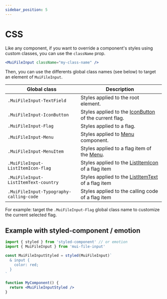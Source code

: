 ```yaml
---
sidebar_position: 5
---
```


# CSS

Like any component, if you want to override a component's styles using custom classes, you can use the `className` prop.

```jsx
<MuiFileInput className="my-class-name" />
```

Then, you can use the differents global class names (see below) to target an element of `MuiFileInput`.

| 	Global class                            | Description                                                                                                                   |
| ------------------------------- | ----------------------------------------------------------------------------------------------------------------------------- |
| `.MuiFileInput-TextField`                        | 	Styles applied to the root element.                                                                                                                   |
| `.MuiFileInput-IconButton`                        | 	Styles applied to the [IconButton](https://mui.com/material-ui/api/icon-button/) of the current flag.                                                                                                                   |
| `.MuiFileInput-Flag`                        | 	Styles applied to a flag.                                                                                                                   |
| `.MuiFileInput-Menu`                        | 	Styles applied to [Menu](https://mui.com/material-ui/api/menu/) component.                                                                                                                   |
| `.MuiFileInput-MenuItem`                        | 	Styles applied to a flag item of the [Menu](https://mui.com/material-ui/api/menu/).                                                                                                                   |
| `.MuiFileInput-ListItemIcon-flag`                        | 	Styles applied to the [ListItemIcon](https://mui.com/material-ui/api/list-item-icon/) of a flag item                                                                                                                   |
| `.MuiFileInput-ListItemText-country`                        | 	Styles applied to the [ListItemText](https://mui.com/material-ui/api/list-item-text/) of a flag item                                                                                                                   |
| `.MuiFileInput-Typography-calling-code`                        | 	Styles applied to the calling code of a flag item                                                                                                                  |

For example: target the `.MuiFileInput-Flag` global class name to customize the current selected flag.

## Example with styled-component / emotion

```jsx
import { styled } from 'styled-component' // or emotion
import { MuiFileInput } from 'mui-file-input'

const MuiFileInputStyled = styled(MuiFileInput)`
  & input {
    color: red;
  }
`

function MyComponent() {
  return <MuiFileInputStyled />
}
```